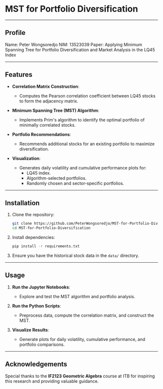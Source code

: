 # MST for Portfolio Diversification

---

## Profile

Name: Peter Wongsoredjo
NIM: 13523039
Paper: Applying Minimum Spanning Tree for Portfolio Diversification and Market Analysis in the LQ45 Index

---

## Features

- **Correlation Matrix Construction**:
  - Computes the Pearson correlation coefficient between LQ45 stocks to form the adjacency matrix.
  
- **Minimum Spanning Tree (MST) Algorithm**:
  - Implements Prim's algorithm to identify the optimal portfolio of minimally correlated stocks.

- **Portfolio Recommendations**:
  - Recommends additional stocks for an existing portfolio to maximize diversification.

- **Visualization**:
  - Generates daily volatility and cumulative performance plots for:
    - LQ45 index.
    - Algorithm-selected portfolios.
    - Randomly chosen and sector-specific portfolios.

---

## Installation

1. Clone the repository:
   ```bash
   git clone https://github.com/PeterWongsoredjo/MST-for-Portfolio-Diversification.git
   cd MST-for-Portfolio-Diversification
   ```

2. Install dependencies:
   ```bash
   pip install -r requirements.txt
   ```

3. Ensure you have the historical stock data in the `data/` directory.

---

## Usage

1. **Run the Jupyter Notebooks**:
   - Explore and test the MST algorithm and portfolio analysis.

2. **Run the Python Scripts**:
   - Preprocess data, compute the correlation matrix, and construct the MST.

3. **Visualize Results**:
   - Generate plots for daily volatility, cumulative performance, and portfolio comparisons.

---

## Acknowledgements

Special thanks to the **IF2123 Geometric Algebra** course at ITB for inspiring this research and providing valuable guidance.
